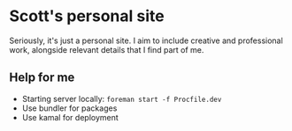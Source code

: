 # Scott's personal site

Seriously, it's just a personal site. I aim to include creative and professional work, alongside relevant details that
I find part of me.  

## Help for me

- Starting server locally: `foreman start -f Procfile.dev`
- Use bundler for packages
- Use kamal for deployment 
